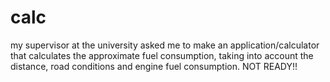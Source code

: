 # calc
my supervisor at the university asked me to make an application/calculator that calculates the approximate fuel consumption, taking into account the distance, road conditions and engine fuel consumption.
NOT READY!!
